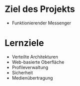 # Ziel des Projekts

  * Funktionierender Messenger
  
# Lernziele

  * Verteilte Architekturen
  * Web-basierte Oberfläche
  * Profileverwaltung
  * Sicherheit
  * Medienübertragung
